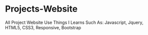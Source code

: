 # Projects-Website
All Project Website Use Things I Learns Such As: Javascript, Jquery, HTML5, CSS3, Responsive, Bootstrap
